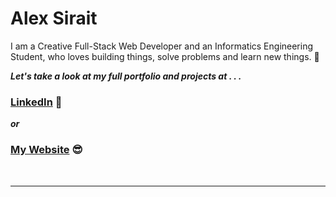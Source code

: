# Alex Sirait

I am a Creative Full-Stack Web Developer and an Informatics Engineering Student, who loves building things, solve problems and learn new things. 🚀

***Let's take a look at my full portfolio and projects at . . .***
### [LinkedIn](https://www.linkedin.com/in/alex-sirait-6b696b221/) 💖
***or***
### [My Website](https://alexsiraitnotes.vercel.app/) 😎
<br/>
<hr/>
